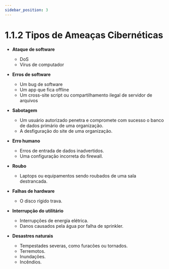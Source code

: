 ```yaml
---
sidebar_position: 3
---
```


# 1.1.2 Tipos de Ameaças Cibernéticas

- **Ataque de software**
    - DoS
    - Vírus de computador

- **Erros de software**
    - Um bug de software
    - Um app que fica offline
    - Um cross-site script ou compartilhamento ilegal de servidor de arquivos

- **Sabotagem**
    - Um usuário autorizado penetra e compromete com sucesso o banco de dados primário de uma organização.
    - A desfiguração do site de uma organização.

- **Erro humano**
    - Erros de entrada de dados inadvertidos.
    - Uma configuração incorreta do firewall.

- **Roubo**
    - Laptops ou equipamentos sendo roubados de uma sala destrancada.

- **Falhas de hardware**
    - O disco rígido trava.

- **Interrupção do utilitário**
    - Interrupções de energia elétrica.
    - Danos causados pela água por falha de sprinkler.

- **Desastres naturais**
    - Tempestades severas, como furacões ou tornados.
    - Terremotos.
    - Inundações.
    - Incêndios.